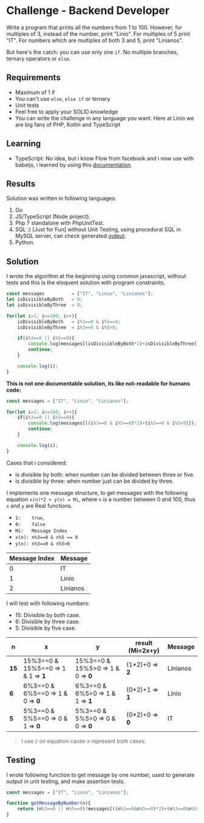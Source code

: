 # Challenge - Backend Developer
Write a program that prints all the numbers from 1 to 100. However, for
multiples of 3, instead of the number, print "Linio". For multiples of 5 print
"IT". For numbers which are multiples of both 3 and 5, print "Linianos".

But here's the catch: you can use only one `if`. No multiple branches, ternary
operators or `else`.

## Requirements
* Maximum of 1 if
* You can't use `else`, `else if` or ternary
* Unit tests
* Feel free to apply your SOLID knowledge
* You can write the challenge in any language you want. Here at Linio we are
big fans of PHP, Kotlin and TypeScript

## Learning

- TypeScript: No idea, but i know Flow from facebook and i now use with babeljs, i learned by using this [documentation](http://www.typescriptlang.org/docs/handbook/typescript-in-5-minutes.html).

## Results

Solution was written in following languages:

1. Go
2. JS/TypeScript (Node project).
3. Php 7 standalone with PhpUnitTest.
4. SQL :) [Just for Fun] without Unit Testing, using procedural SQL in MySQL server, can check generated [output](https://github.com/captaincode0/linio-challenge/blob/master/output.txt).
5. Python.

## Solution

I wrote the algorithm at the beginning using common javascript, without tests and this is the eloquent solution with program constraints.

```js
const messages          = ["IT", "Linio", "Linianos"];
let isDivisibleByBoth   = 0;
let isDivisibleByThree  = 0;

for(let i=1; i<=100; i++){
    isDivisibleByBoth   = i%3==0 & i%5==0;
    isDivisibleByThree  = i%3==0 & i%5>0;

    if(i%3==0 || i%5==0){
        console.log(messages[(isDivisibleByBoth*2)+isDivisibleByThree]);
        continue;
    }

    console.log(i);
}
```

**This is not one documentable solution, its like not-readable for humans code:**

```js
const messages = ["IT", "Linio", "Linianos"];

for(let i=1; i<=100; i++){
    if(i%3==0 || i%5==0){
        console.log(messages[((i%3==0 & i%5==0)*2)+(i%3==0 & i%5>0)]);
        continue;
    }

    console.log(i);
}
```

Cases that i considered:

- is divisible by both: when number can be divided between three or five.
- is divisible by three: when number just can be divided by three.

I implements one message structure, to get messages with the following equation `x(n)*2 + y(n) = Mi`, where `n` is a number between 0 and 100, thus `x` and `y` are Real functions.

- `1:    true`,
- `0:    false`
- `Mi:   Message Index`
- `x(n): n%3==0 & n%5 == 0`
- `y(n): n%3==0 & n%5>0`

Message Index|Message
--|--
0|IT
1|Linio
2|Linianos

I will test with following numbers:

- 15: Divisible by both case.
- 6: Divisible by three case.
- 5: Divisible by five case.

n|x|y|result (Mi=2x+y)|Message
--|--|--|--|--
**15**|15%3==0 & 15%5==0 => 1 & 1 => **1** | 15%3==0 & 15%5>0 => 1 & 0 => **0** | (1*2)+0 => **2** | Linianos
**6**|6%3==0 & 6%5==0 => 1 & 0 => **0** | 6%3==0 & 6%5>0 => 1 & 1 => **1** | (0*2)+1 => **1** | Linio
**5**|5%3==0 & 5%5==0 => 0 & 1 => **0** | 5%3==0 & 5%5>0 => 0 & 0 => **0** | (0*2)+0 => **0** | IT

> I use `2` on equation cause x represent both cases.

## Testing

I wrote following function to get message by one number, used to generate output in unit testing, and make assertion tests.

```js
const messages = ["IT", "Linio", "Linianos"];

function getMessageByNumber(n){
    return (n%3==0 || n%5==0)?messages[((n%3==0&n%5==0)*2)+(n%3==0&n%5>0)]:n;
}
```


